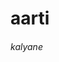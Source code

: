 <!DOCTYPE html>
<html>
<head>
  <title>
    hello world
  </title>
</head>

  <body>
    <h1>aarti</h1>
    <h6>kalyane</h6>
  </body>
  
  </html>


